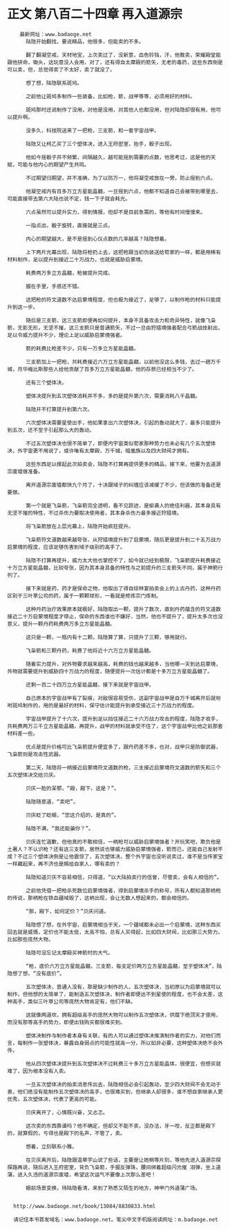 # 正文 第八百二十四章 再入道源宗
        最新网址：www.badaoge.net
          陆隐开始翻找，要说精品，他很多，但能卖的不多。
      
          翻了翻凝空戒，天材地宝，上次卖过了，没新意，血色铃铛，汗，他敢卖，荣耀殿堂能跟他拼命，锄头，这玩意没人会用，对了，还有得自太摩殿的箭矢，无老的毒药，这些东西倒是可以卖，但，总觉得卖了不太好，卖了就没了。
      
          想了想，陆隐联系斑鸠。
      
          之前他让斑鸠多制作一些装备，比如枪，箭，战甲等等，必须用好的材料。
      
          斑鸠那时还说制作了没用，对他是没用，对其他人也都没用，但对陆隐却很有用，他可以提升啊。
      
          没多久，科技院送来了一把枪，三支箭，和一套宇宙战甲。
      
          陆隐又让柯乙买了三个塑体决，进入王府密室，抬手，骰子出现。
      
          他如今摇骰子并不频繁，间隔越久，越可能摇到需要的点数，他思考过，这是他的天赋，可能与他内心的期望产生共鸣。
      
          不过期望归期望，并不准确，为了以防万一，他将凝空戒放在一旁，防止摇到六点。
      
          他凝空戒内有百多万立方星能晶髓，一旦摇到六点，他都不知道自己会被带到哪里去，可能直接带去第六大陆也说不定，钱一下子就会耗光。
      
          六点虽然可以提升实力，得到情报，但却不是目前急需的，等他有时间慢慢来。
      
          一指点出，骰子旋转，直接就是三点。
      
          内心的期望越大，是不是摇到心仪点数的几率越高？陆隐想着。
      
          上下两片光幕出现，陆隐将枪扔上去，这把枪跟当初伪装送给荀家的一样，都是用稀有材料制作，足以提升到接近二十万战力，也就是威胁启蒙境。
      
          耗费两万多立方晶髓，枪被提升完成。
      
          握在手里，手感还不错。
      
          这把枪的符文道数不达启蒙境程度，但也极为接近了，足够了，以制作枪的材料只能提升到这一步。
      
          随后是三支箭，这三支箭即便再如何提升，本身不具备攻击力和奇异特性，就像飞枭箭，无影无形，无坚不摧，这三支箭只是普通箭矢，不过一旦由狩猎境强者配合弓箭战技射出，足以令威力提升不少，理论上足以威胁启蒙境强者。
      
          箭的耗费比枪差不少，只有一万多立方星能晶髓。
      
          三支箭加上一把枪，共耗费接近六万立方星能晶髓，以前他没这么多钱，去过一趟万千城，月华梅比斯那些人给他贡献了百多万立方星能晶髓，他的存款已经相当不少了。
      
          还有三个塑体决。
      
          塑体决提升到五次塑体消耗并不多，多的是提升第六次，需要消耗八千晶髓。
      
          陆隐并不打算提升到第六次。
      
          六次塑体决需要星使出手，他如果拿出六次塑体决，引起的轰动就大了，最多只能提升到五次，还不至于引起那么大的轰动。
      
          不过五次塑体决也很不简单了，即便内宇宙类似荀家那种势力也未必有几个五次塑体决，外宇宙更不用说了，或许唯有太摩殿，万千城，暗凰族以及四大财阀才拥有。
      
          这些东西足以撑起此次拍卖会，陆隐不打算再提供更多的精品，接下来，他要为去道源宗废墟做准备。
      
          离开道源宗废墟都快九个月了，十决跟域子的纠缠应该减缓了不少，但该做的准备还是要做。
      
          第一个就是飞枭箭，飞枭箭完全透明，看不见踪迹，是偷袭人的绝佳利器，其本身具有无坚不摧的特性，不过杀伤力要取决使用者，其本身杀伤力最多接近狩猎境。
      
          将飞枭箭放在上层光幕上，陆隐开始疯狂提升。
      
          飞枭箭符文道数越来越夸张，从狩猎境提升到了启蒙境，随后更是提升到二十五万战力启蒙境的程度，应该足够伤害到域子级别的高手了。
      
          陆隐不打算再提升，威力太大他也掌控不了，如今就已经到极限，飞枭箭提升耗费接近十万立方星能晶髓，比较夸张，因为其本身具备的特性与之前提升的三支箭矢不同，属于神箭行列了。
      
          接下来就是药，药才是保命之物，他取出了得自琼林宴拍卖会上的上古丹药，这种丹药区别于三叶草公司的药，属于一颗颗球形，一看就是修炼宗门炼制。
      
          这种丹药治疗效果原本就极好，陆隐取出一颗，提升了数次，直到丹药蕴含的符文道数接近二十万启蒙境程度才停止，保命的东西谁也不嫌好，当然，他也不提升了，提升太多次也没意义，提升一颗丹药耗费两万多立方星能晶髓。
      
          这只是一颗，一瓶内有十二颗，陆隐算了算，只提升了三颗，够用就行。
      
          飞枭箭和三颗丹药，耗费了他将近十六万立方星能晶髓。
      
          随着实力提升，对外物要求越来越高，耗费的钱也越来越多，当他哪一天到达启蒙境，外物就需要提升到威胁四十万战力的程度，随便提升一次估计都是十多万立方星能晶髓了。
      
          还剩一百二十四万立方星能晶髓，接下来就是宇宙战甲。
      
          自己原本的宇宙战甲有了裂痕，对敌很容易受伤，这副宇宙战甲是自万千城离开后就吩咐斑鸠制作的，用的是最好的材料，保守估计能提升到承受接近三十万战力的程度。
      
          宇宙战甲提升了十六次，提升到足以挡住接近二十六万战力攻击的程度，陆隐才收手，共耗费两万三千立方星能晶髓，再提升，战甲的材料就承受不住了，这个宇宙战甲比他之前那套材料差一些。
      
          优点是提升价格可比飞枭箭提升便宜多了，跟丹药差不多，也对，战甲只是防御武器，飞枭箭则是攻击性武器。
      
          第二天，陆隐将一柄接近启蒙境符文道数的枪，三支接近启蒙境符文道数的箭矢和三个五次塑体决交给贝庆。
      
          贝庆一脸的呆鄂，“殿，殿下，这是？”。
      
          陆隐随意道，“卖吧”。
      
          贝庆眨了眨眼，“您这介绍的，是真的”。
      
          陆隐不满，“我还能骗你？”。
      
          贝庆连忙道歉，但他真的不敢相信，一柄枪可以威胁启蒙境强者？开玩笑吧，欺负他是土著人？不认识枪？还有这三支箭，居然说也够威力威胁启蒙境强者，箭而已，还能自己发射不成？不过三个塑体决倒是让他震惊了，五次塑体决，整个外宇宙也没听说卖过，谁不是当传家宝一样藏起来，再不济也是赐给自家人，哪有卖的？
      
          陆隐知道贝庆不容易相信，只得道，“以大陆拍卖行的信誉，尽管卖，会有人相信的”。
      
          之前他凭借一把枪杀死数位启蒙境强者，得到启蒙境杀手的称号，所有人都知道那柄枪的传说，那柄枪在铁血疆域毁了，这柄出现，会让无数人想起来的，都会相信的。
      
          “那，殿下，如何定价？”贝庆问道。
      
          陆隐想了想，在外宇宙，启蒙境相当于天，一个疆域都未必出一个启蒙境，这种东西买回去就是威慑，定价也不能太低，太高不怕，总有人买得起，比如四大财阀，比如那三大势力，比如那些庞然大物。
      
          陆隐可没忘记太摩殿买神箭时的大气。
      
          “枪，底价六万立方星能晶髓，三支箭，每支定价两万立方星能晶髓，至于塑体决”，陆隐想了想，“没有底价”。
      
          五次塑体决，普通人没有，那是缺少制作的人，五次塑体决，当初原以为启蒙境就可以制作，但他想的太简单了，能制造五次塑体决，制作者即便达不到星使的程度，也不会太差，这种高手，类似三叶草公司等庞然大物肯定有，他们不缺。
      
          这就像两道坎，拥有超级高手的庞然大物可以制作五次塑体决，供麾下绝顶天才使用，而没有那等高手的势力，即便出钱购买都很难买到。
      
          塑体决制作与制作者本身有关联，有的人可以通过塑体决推演制作者的实力，对他们而言，每制作一张塑体决，暴露自身弱点的可能性就高一分，所以如非必要，这种塑体决绝不会外传。
      
          他从四次塑体决提升到五次塑体决不过耗费三十多万立方星能晶体，很便宜，但想买就难了，因为根本没有人卖。
      
          一旦五次塑体决的拍卖消息传出去，陆隐相信必会引起轰动，至少四大财阀不会无动于衷，他们绝没有能制作五次塑体决的高手，也很难买到，但继承人却很多，谁不想自家继承人更优秀，五次塑体决，代表了更高的可能。
      
          贝庆离开了，心情既兴奋，又忐忑。
      
          这次卖的东西靠谱吗？他不确定，但却又不能不卖，没办法，牙一咬，反正都是殿下的，就算假的，亏得也是殿下的名声，不管了，卖。
      
          想着，立刻联系小雅。
      
          在贝庆离开后，陆隐跟温蒂宇山说了些话，主要是让她稍等片刻，等他先进入道源宗探探路再说，随后进入王府密室，背负飞枭箭，手握反弹珠，腰间绑着超级闪光催 泪弹，坐上道蒲，进入久违的道源宗废墟，希望这次运气不要像上次那么差吧！
      
          眼前场景变换，待陆隐看清，来到了熟悉又陌生的地方，神甲门外道蒲广场。
      
      
      http://www.badaoge.net/book/13084/8830833.html
      
      请记住本书首发域名：www.badaoge.net。笔尖中文手机版阅读网址：m.badaoge.net